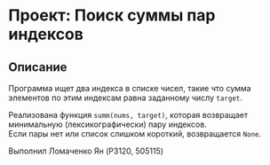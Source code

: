 # Проект: Поиск суммы пар индексов

##  Описание
Программа ищет два индекса в списке чисел, такие что сумма элементов по этим индексам равна заданному числу `target`.

Реализована функция `summ(nums, target)`, которая возвращает минимальную (лексикографически) пару индексов.  
Если пары нет или список слишком короткий, возвращается `None`.

Выполнил Ломаченко Ян (P3120, 505115)
